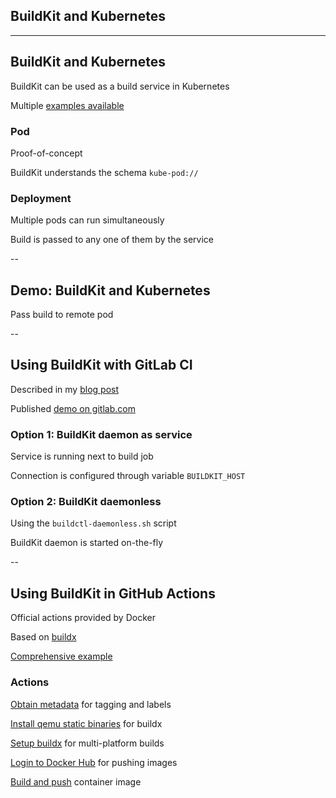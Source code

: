 <!-- .slide: class="center" style="text-align: center; vertical-align: middle" -->

## BuildKit and Kubernetes

---

## BuildKit and Kubernetes

BuildKit can be used as a build service in Kubernetes

Multiple [examples available](https://github.com/moby/buildkit/tree/master/examples/kubernetes)

### Pod

Proof-of-concept

BuildKit understands the schema `kube-pod://`

### Deployment

Multiple pods can run simultaneously

Build is passed to any one of them by the service

--

## Demo: BuildKit and Kubernetes

Pass build to remote pod

<!-- include: kubernetes-0.command -->

<!-- include: kubernetes-2.command -->

<!-- include: kubernetes-3.command -->

--

## Using BuildKit with GitLab CI

Described in my [blog post](https://dille.name/blog/2020/06/01/using-buildkit-for-cloud-native-builds-in-gitlab/)

Published [demo on gitlab.com](https://gitlab.com/nicholasdille/demo-buildkit)

### Option 1: BuildKit daemon as service

Service is running next to build job

Connection is configured through variable `BUILDKIT_HOST`

### Option 2: BuildKit daemonless

Using the `buildctl-daemonless.sh` script

BuildKit daemon is started on-the-fly

--

## Using BuildKit in GitHub Actions

Official actions provided by Docker

Based on [buildx](https://github.com/docker/buildx)

[Comprehensive example](https://github.com/nicholasdille/image-pull-secrets-controller/blob/main/.github/workflows/image-pull-secrets-controller.yml)

### Actions

[Obtain metadata](https://github.com/crazy-max/ghaction-docker-meta) for tagging and labels

[Install qemu static binaries](https://github.com/docker/setup-qemu-action) for buildx

[Setup buildx](https://github.com/docker/setup-buildx-action) for multi-platform builds

[Login to Docker Hub](https://github.com/docker/login-action) for pushing images

[Build and push](https://github.com/docker/build-push-action) container image
